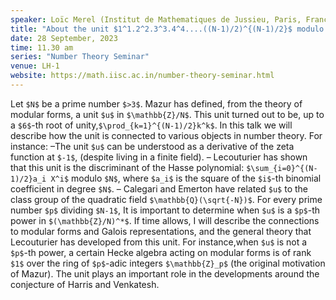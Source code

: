 ```yaml
---
speaker: Loïc Merel (Institut de Mathematiques de Jussieu, Paris, France)
title: "About the unit $1^1.2^2.3^3.4^4....((N-1)/2)^{(N-1)/2}$ modulo a prime number $N$ "
date: 28 September, 2023
time: 11.30 am
series: "Number Theory Seminar"
venue: LH-1
website: https://math.iisc.ac.in/number-theory-seminar.html
---
```


Let `$N$` be a prime number `$>3$`. Mazur has defined, from the theory of modular forms, a unit `$u$` in `$\mathbb{Z}/N$`. This unit turned out to be, up to a `$6$`-th root of unity,`$\prod_{k=1}^{(N-1)/2}k^k$`. 
In this talk we will describe how the unit is connected to various objects in number theory. For instance:
–The unit `$u$` can be understood as a derivative of the zeta function at `$-1$`, (despite living in a finite field).
– Lecouturier has shown that this unit is the discriminant of the Hasse polynomial: `$\sum_{i=0}^{(N-1)/2}a_i X^i$` modulo `$N$`, where `$a_i$` is the square of the `$i$`-th binomial coefficient in degree `$N$`.
– Calegari and Emerton have related `$u$` to the class group of the quadratic field `$\mathbb{Q}(\sqrt{-N})$`.
For every prime number `$p$` dividing `$N-1$`, It is important to determine when `$u$` is a `$p$`-th power in `$(\mathbb{Z}/N)^*$`. 
If time allows, I will describe the connections to modular forms and Galois representations, and the general theory that Lecouturier has developed from this unit. For instance,when `$u$` is not a `$p$`-th power, a certain Hecke algebra acting on modular forms is of rank `$1$` over the ring of `$p$`-adic integers `$\mathbb{Z}_p$` (the original motivation of Mazur). The unit plays an important role in the developments around the conjecture of Harris and Venkatesh.
